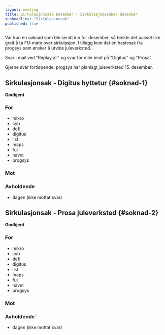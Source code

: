 ```yaml
---
layout: meeting
title: Sirkulasjonssak Desember - Sirkulasjonssaker desember
subheadline: "Sirkulasjonsak"
published: true
---
```


Var kun en søknad som ble sendt inn for desember, så tenkte det passet like greit å ta FU-møte over sirkulasjon. I tillegg kom det en hastesak fra progsys som ønsker å utvide juleverksted.

Svar i mail ved "Replay all" og svar for eller imot på "Digitus" og "Prosa".

Gjerne svar fortløpende, progsys har planlagt juleverksted 15. desember.

## Sirkulasjonsak - Digitus hyttetur {#soknad-1}

**Godkjent**

### For

- mikro
- cyb
- defi
- digitus
- list
- maps
- fui
- navet
- progsys

### Mot

### Avholdende

- dagen (ikke mottat svar)

## Sirkulasjonsak - Prosa juleverksted {#soknad-2}

**Godkjent**

### For

- mikro
- cyb
- defi
- digitus
- list
- maps
- fui
- navet
- progsys

### Mot

### Avholdende¨

- dagen (ikke mottat svar)
